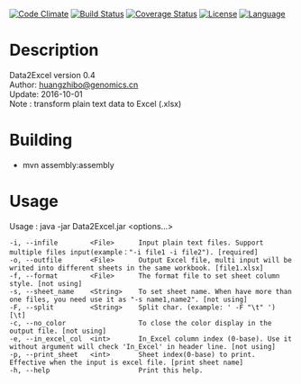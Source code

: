 [![Code Climate](https://codeclimate.com/github/huangzhibo/Data2Excel/badges/gpa.svg)](https://codeclimate.com/github/huangzhibo/Data2Excel)
[![Build Status](https://travis-ci.org/huangzhibo/Data2Excel.svg?branch=master)](https://travis-ci.org/huangzhibo/Data2Excel)
[![Coverage Status](https://coveralls.io/repos/github/huangzhibo/Data2Excel/badge.svg?branch=master)](https://coveralls.io/github/huangzhibo/Data2Excel?branch=master)
[![License](http://img.shields.io/badge/license-MIT-blue.svg)](https://github.com/huangzhibo/Data2Excel)
[![Language](http://img.shields.io/badge/language-java-brightgreen.svg)](https://www.java.com/)
# Description
Data2Excel version 0.4  
Author: huangzhibo@genomics.cn  
Update: 2016-10-01  
Note  : transform plain text data to Excel (.xlsx)

# Building
- mvn assembly:assembly

# Usage
Usage : java -jar Data2Excel.jar \<options...\>  

	-i, --infile      	<File>  	Input plain text files. Support multiple files input(example："-i file1 -i file2"). [required]
	-o, --outfile     	<File>  	Output Excel file, multi input will be writed into different sheets in the same workbook. [file1.xlsx]
	-f, --format      	<File>  	The format file to set sheet column style. [not using]
	-s, --sheet_name  	<String>	To set sheet name. When have more than one files, you need use it as "-s name1,name2". [not using]
	-F, --split       	<String>	Split char. (example: ' -F "\t" ') [\t]
	-c, --no_color    	        	To close the color display in the output file. [not using]
	-e, --in_excel_col	<int>   	In_Excel column index (0-base). Use it without argument will check 'In_Excel' in header line. [not using]
	-p, --print_sheet 	<int>   	Sheet index(0-base) to print. Effective when the input is excel file. [print sheet name]
	-h, --help        	        	Print this help.
